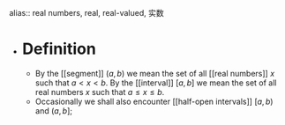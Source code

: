 alias:: real numbers, real, real-valued, 实数

- # Definition
	- By the [[segment]] $(a, b)$ we mean the set of all [[real numbers]] $x$
	  such that $a< x < b$.
	  By the [[interval]] $[a, b]$ we mean the set of all real numbers $x$ such that
	  $a\le x\le b$.
	- Occasionally we shall also encounter [[half-open intervals]] $[a, b)$ and $(a, b]$;